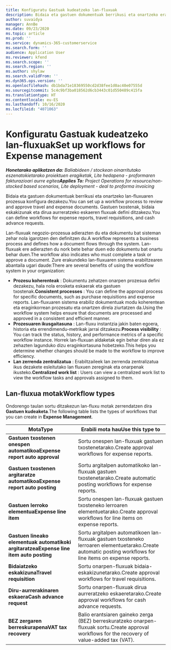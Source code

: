 ```yaml
---
title: Konfiguratu Gastuak kudeatzeko lan-fluxuak
description: Bidaia eta gastuen dokumentuak berrikusi eta onartzeko erabiltzen den lan-fluxuaren prozesua konfigura dezakezu.
author: suvaidya
manager: AnnBe
ms.date: 09/23/2020
ms.topic: article
ms.prod: ''
ms.service: dynamics-365-customerservice
ms.search.form: ''
audience: Application User
ms.reviewer: kfend
ms.search.scope: ''
ms.search.region: ''
ms.author: shylaw
ms.search.validFrom: ''
ms.dyn365.ops.version: ''
ms.openlocfilehash: db1bda71e18369550cd2d38fee1d0ac40e07555d
ms.sourcegitcommit: 5c4c9bf3ba018562d6cb3443c01d550489c415fa
ms.translationtype: HT
ms.contentlocale: eu-ES
ms.lasthandoff: 10/16/2020
ms.locfileid: "4071063"
---
```

# <a name="set-up-workflows-for-expense-management"></a><span data-ttu-id="d49c5-103">Konfiguratu Gastuak kudeatzeko lan-fluxuak</span><span class="sxs-lookup"><span data-stu-id="d49c5-103">Set up workflows for Expense management</span></span>

<span data-ttu-id="d49c5-104">_**Honetarako aplikatzen da:** Baliabideen / stockean oinarritutako eszenatokietarako proiektuen eragiketak, Lite hedapena - proformaren fakturazioari aurre egitea_</span><span class="sxs-lookup"><span data-stu-id="d49c5-104">_**Applies To:** Project Operations for resource/non-stocked based scenarios, Lite deployment - deal to proforma invoicing_</span></span>

<span data-ttu-id="d49c5-105">Bidaia eta gastuen dokumentuak berrikusi eta onartzeko lan-fluxuaren prozesua konfigura dezakezu.</span><span class="sxs-lookup"><span data-stu-id="d49c5-105">You can set up a workflow process to review and approve travel and expense documents.</span></span> <span data-ttu-id="d49c5-106">Gastuen txostenak, bidaia eskakizunak eta dirua aurreratzeko eskaeren fluxuak defini ditzakezu.</span><span class="sxs-lookup"><span data-stu-id="d49c5-106">You can define workflows for expense reports, travel requisitions, and cash advance requests.</span></span>

<span data-ttu-id="d49c5-107">Lan-fluxuak negozio-prozesua adierazten du eta dokumentu bat sisteman zehar nola igarotzen den definitzen du.</span><span class="sxs-lookup"><span data-stu-id="d49c5-107">A workflow represents a business process and defines how a document flows through the system.</span></span> <span data-ttu-id="d49c5-108">Lan-fluxuak ere adierazten du nork bete behar duen edo dokumentu bat onartu behar duen.</span><span class="sxs-lookup"><span data-stu-id="d49c5-108">The workflow also indicates who must complete a task or approve a document.</span></span> <span data-ttu-id="d49c5-109">Zure erakundeko lan-fluxuaren sistema erabiltzearen abantaila ugari daude:</span><span class="sxs-lookup"><span data-stu-id="d49c5-109">There are several benefits of using the workflow system in your organization:</span></span>

- <span data-ttu-id="d49c5-110">**Prozesu koherenteak** : Dokumentu zehatzen onarpen prozesua defini dezakezu, hala nola erosketa eskaerak eta gastuen txostenak.</span><span class="sxs-lookup"><span data-stu-id="d49c5-110">**Consistent processes** : You can define the approval process for specific documents, such as purchase requisitions and expense reports.</span></span> <span data-ttu-id="d49c5-111">Lan-fluxuaren sistema erabiliz dokumentuak modu koherentean eta eraginkorrean prozesatu eta onartzen direla ziurtatzen da.</span><span class="sxs-lookup"><span data-stu-id="d49c5-111">Using the workflow system helps ensure that documents are processed and approved in a consistent and efficient manner.</span></span>
- <span data-ttu-id="d49c5-112">**Prozesuaren ikusgaitasuna** : Lan-fluxu instantzia jakin baten egoera, historia eta errendimendu-metrikak jarrai ditzakezu.</span><span class="sxs-lookup"><span data-stu-id="d49c5-112">**Process visibility** : You can track the status, history, and performance metrics of a specific workflow instance.</span></span> <span data-ttu-id="d49c5-113">Horrek lan-fluxuan aldaketak egin behar diren ala ez zehazten lagunduko dizu eraginkortasuna hobetzeko.</span><span class="sxs-lookup"><span data-stu-id="d49c5-113">This helps you determine whether changes should be made to the workflow to improve efficiency.</span></span>
- <span data-ttu-id="d49c5-114">**Lan zerrenda zentralizatua** : Erabiltzaileek lan zerrenda zentralizatua ikus dezakete esleitutako lan fluxuen zereginak eta onarpenak ikusteko.</span><span class="sxs-lookup"><span data-stu-id="d49c5-114">**Centralized work list** : Users can view a centralized work list to view the workflow tasks and approvals assigned to them.</span></span> 

## <a name="workflow-types"></a><span data-ttu-id="d49c5-115">Lan-fluxua motak</span><span class="sxs-lookup"><span data-stu-id="d49c5-115">Workflow types</span></span>

<span data-ttu-id="d49c5-116">Ondorengo taulan sortu ditzakezun lan-fluxu motak zerrendatzen dira **Gastuen kudeaketa**.</span><span class="sxs-lookup"><span data-stu-id="d49c5-116">The following table lists the types of workflows that you can create in **Expense Management**.</span></span>


|              <span data-ttu-id="d49c5-117"><strong>Mota</strong></span><span class="sxs-lookup"><span data-stu-id="d49c5-117"><strong>Type</strong></span></span>              |                   <span data-ttu-id="d49c5-118"><strong>Erabili mota hau</strong></span><span class="sxs-lookup"><span data-stu-id="d49c5-118"><strong>Use this type to</strong></span></span>                   |
|-------------------------------------------------|-----------------------------------------------------------------------|
|   <span data-ttu-id="d49c5-119"><strong>Gastuen txostenen onespen automatikoa</strong></span><span class="sxs-lookup"><span data-stu-id="d49c5-119"><strong>Expense report auto approval</strong></span></span> |            <span data-ttu-id="d49c5-120">Sortu onespen lan-fluxuak gastuen txostenetarako.</span><span class="sxs-lookup"><span data-stu-id="d49c5-120">Create approval workflows for expense reports.</span></span>             |
|  <span data-ttu-id="d49c5-121"><strong>Gastuen txostenen argitaratze automatikoa</strong></span><span class="sxs-lookup"><span data-stu-id="d49c5-121"><strong>Expense report auto posting</strong></span></span>   |        <span data-ttu-id="d49c5-122">Sortu argitalpen automatikoko lan-fluxuak gastuen txostenetarako.</span><span class="sxs-lookup"><span data-stu-id="d49c5-122">Create automatic posting workflows for expense reports.</span></span>        |
|       <span data-ttu-id="d49c5-123"><strong>Gastuen lerroko elementua</strong></span><span class="sxs-lookup"><span data-stu-id="d49c5-123"><strong>Expense line item</strong></span></span>        |     <span data-ttu-id="d49c5-124">Sortu onespen lan-fluxuak gastuen txosteneko lerroaren elementuetarako.</span><span class="sxs-lookup"><span data-stu-id="d49c5-124">Create approval workflows for line items on expense reports.</span></span>      |
| <span data-ttu-id="d49c5-125"><strong>Gastuen lineako elementuak automatikoki argitaratzea</strong></span><span class="sxs-lookup"><span data-stu-id="d49c5-125"><strong>Expense line item auto posting</strong></span></span> | <span data-ttu-id="d49c5-126">Sortu argitalpen automatikoen lan-fluxuak gastuen txosteneko lerroaren elementuetarako.</span><span class="sxs-lookup"><span data-stu-id="d49c5-126">Create automatic posting workflows for line items on expense reports.</span></span> |
|       <span data-ttu-id="d49c5-127"><strong>Bidaiatzeko eskakizuna</strong></span><span class="sxs-lookup"><span data-stu-id="d49c5-127"><strong>Travel requisition</strong></span></span>       |          <span data-ttu-id="d49c5-128">Sortu onarpen-fluxuak bidaia-eskakizunetarako.</span><span class="sxs-lookup"><span data-stu-id="d49c5-128">Create approval workflows for travel requisitions.</span></span>           |
|      <span data-ttu-id="d49c5-129"><strong>Diru-aurrerakinaren eskaera</strong></span><span class="sxs-lookup"><span data-stu-id="d49c5-129"><strong>Cash advance request</strong></span></span>      |         <span data-ttu-id="d49c5-130">Sortu onarpen-fluxuak dirua aurreratzeko eskaeretarako.</span><span class="sxs-lookup"><span data-stu-id="d49c5-130">Create approval workflows for cash advance requests.</span></span>          |
|        <span data-ttu-id="d49c5-131"><strong>BEZ zergaren berreskurapena</strong></span><span class="sxs-lookup"><span data-stu-id="d49c5-131"><strong>VAT tax recovery</strong></span></span>        | <span data-ttu-id="d49c5-132">Balio erantsiaren gaineko zerga (BEZ) berreskuratzeko onarpen-fluxuak sortu.</span><span class="sxs-lookup"><span data-stu-id="d49c5-132">Create approval workflows for the recovery of value-added tax (VAT).</span></span>  |
